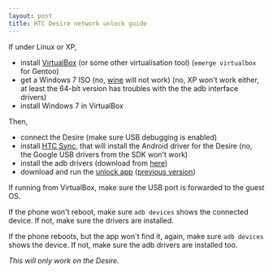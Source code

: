 ```yaml
---
layout: post
title: HTC Desire network unlock guide
---
```


If under Linux or XP,

* install [VirtualBox][2] (or some other virtualisation tool) (`emerge
  virtualbox` for Gentoo)
* get a Windows 7 ISO (no, [wine][1] will not work) (no, XP won't work either,
  at least the 64-bit version has troubles with the the adb interface drivers)
* install Windows 7 in VirtualBox

[1]: https://www.winehq.org/
[2]: https://www.virtualbox.org

Then,

* connect the Desire (make sure USB debugging is enabled)
* install [HTC Sync][3], that will install the Android driver for the Desire
  (no, the Google USB drivers from the SDK won't work)
* install the adb drivers (download from [here][5])
* download and run the [unlock app][7] ([previous version][8])

[3]: https://drivers.softpedia.com/progDownload/HTC-Sync-Manager-USB-Driver-20410-Download-240924.html
[4]: https://forum.xda-developers.com/showthread.php?t=943726
[5]: https://downloads.unrevoked.com/recovery/android-usb-driver.zip
[7]: https://www.sieempi.eu/data/HTC_Desire_Unlock_v0.9.5.rar
[8]: https://www.sieempi.eu/data/HTC_Desire_Unlock_v0.9.4.rar

If running from VirtualBox, make sure the USB port is forwarded to the guest
OS.

If the phone won't reboot, make sure `adb devices` shows the connected device.
If not, make sure the drivers are installed.

If the phone reboots, but the app won't find it, again, make sure `adb devices`
shows the device. If not, make sure the adb drivers are installed too.

*This will only work on the Desire.*
